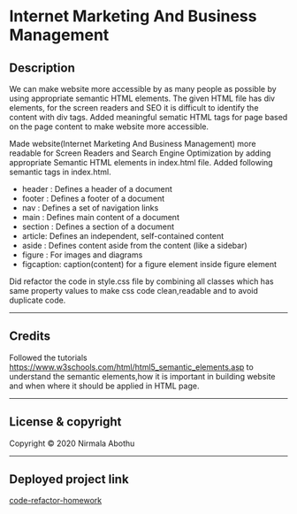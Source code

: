 # Internet Marketing And Business Management

## Description

We can make website more accessible by as many people as possible by using appropriate semantic HTML elements. The given HTML file has div elements, for the screen readers and SEO it is difficult to identify the content with div tags. Added meaningful sematic HTML tags for page based on the page content to make website more accessible.

Made website(Internet Marketing And Business Management) more readable for Screen Readers
and Search Engine Optimization by adding appropriate Semantic HTML elements in index.html file.
Added following semantic tags in index.html.

-    header : Defines a header of a document
-    footer : Defines a footer of a document
-    nav : Defines a set of navigation links
-    main : Defines main content of a document
-    section : Defines a section of a document
-    article: Defines an independent, self-contained content
-    aside : Defines content aside from the content (like a sidebar)
-    figure : For images and diagrams
-    figcaption: caption(content) for a figure element inside figure element

Did refactor the code in style.css file by combining all classes which has same property values to make css code clean,readable and to avoid duplicate code.

---

## Credits

Followed the tutorials https://www.w3schools.com/html/html5_semantic_elements.asp
to understand the semantic elements,how it is important in building website and when where
it should be applied in HTML page.

---

## License & copyright

Copyright © 2020 Nirmala Abothu

---

## Deployed project link

[code-refactor-homework](https://nirmalaabothu.github.io/code-refactor-9.8.20/)
